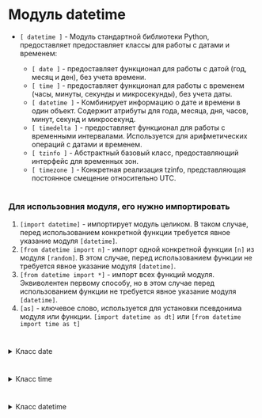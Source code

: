 # Модуль datetime

- `[ datetime ]` - Модуль стандартной библиотеки Python, предоставляет предоставляет классы для работы с датами и временем:
    
   - `[ date ]` - предоставляет функционал для работы с датой (год, месяц и ден), без учета времени.
   - `[ time ]` - предоставляет функционал для работы с временем (часы, минуты, секунды и микросекунды), без учета даты.
   - `[ datetime ]` - Комбинирует информацию о дате и времени в один объект. Содержит атрибуты для года, месяца, дня, часов, минут, секунд и микросекунд.
   - `[ timedelta ]` - предоставляет функционал для работы с временными интервалами. Используется для арифметических операций с датами и временем.
   - `[ tzinfo ]` - Абстрактный базовый класс, предоставляющий интерфейс для временных зон.
   - `[ timezone ]` - Конкретная реализация tzinfo, представляющая постоянное смещение относительно UTC.
#
### Для использовния модуля, его нужно импортировать
 1) `[import datetime]` - импортирует модуль целиком. В таком случае, перед использованием конкретной функции требуется явное указание модуля `[datetime]`.
 2) `[from datetime import n]` - импорт одной конкретной функции `[n]` из модуля `[random]`. В этом случае, перед использованием функции не требуется явное указание модуля `[datetime]`.
 3) `[from datetime import *]` - импорт всех функций модуля. Эквиволентен первому способу, но в этом случае перед использованием функции не требуется явное указание модуля `[datetime]`.
 4) `[as]` - ключевое слово, используется для установки псевдонима модуля или функции. `[import datetime as dt]` или `[from datetime import time as t]`
#
<details>
  <summary>Класс date</summary> 

 #
- `[date]` - используется для представления данных о дате и включает информацию о годе, месяце и дне.  
Синтаксис:
```
[my_date = date(YYYY,MM,DD)]
```
#
- Для использования необходимо предварительно его импортировать из модуля datetime:
```
from datetime import date
```
#
- По умолчанию объекты типов date выводятся в ISO 8601 формате:
```
Дата в формате ISO 8601 имеет вид: YYYY-MM-DD
```
#
- При создании объекта типа `[date]` нужно указать год, месяц и день.
```
from datetime import date

my_date = date(1992, 10, 6)    # тип date: год + месяц + день

print(my_date)        # 1992-10-06
print(type(my_date))  # <class 'datetime.date'>
```
#
- `[date]` - неизменяемый тип данных
#
- `[Атрибуты класса]` - для работы с отдельно взятой информацией о дате (день, месяц, год) допускается работа с атрибутами:
    - my_date.year -> выведет только год
    - my_date.month -> выведет только месяц
    - my_date.day -> выведет только день
#
- Ограничения атрибутов:
```
0 < year < 9999
0 < month < 12
0 < day < 31 (30/28)
```
#
- Объекты типа `[date]` можно сравнивать между собой (`[>]`, `[<]`, `[>=]`, `[<=]`, `[==]`, `[!=]`)
- К объектам типа `[date]` допускается применение встроенных функций `[min()]`, `[max()]` и `[sorted()]`
#
<details>
  <summary>Методы класса date</summary> 

#
### 1) `[date.today()]` - предоставляет текущую дату и время.
```
from datetime import date

today = date.today()
print(f"Текущая дата: {today}")
```
#
### 2) `[weekday()]` - возвращает номер дня недели для объекта date, где понедельник имеет индекс 0, а воскресенье 6.
```
from datetime import date

# Создаем объект date
some_date = date(2023, 5, 15)

# Получаем номер дня недели (0 - понедельник, 1 - вторник и так далее)
day_of_week = some_date.weekday()

print(f"Номер дня недели для {some_date}: {day_of_week}")   # Номер дня недели для 2023-05-15: 0
```
#
### 3) `[isoweekday()]` - возвращает номер дня недели для объекта date, где понедельник имеет индекс 1, а воскресенье 7.
```
from datetime import date

# Создаем объект date
some_date = date(2023, 5, 15)

# Получаем номер дня недели (1 - понедельник, 2 - вторник и так далее)
iso_day_of_week = some_date.isoweekday()

print(f"ISO номер дня недели для {some_date}: {iso_day_of_week}")   # ISO номер дня недели для 2023-05-15: 1
```
#
### 4) `[str()]` - переводит дату к строковому типу.
#
### 5) `[repr()]` - возвращает строковое значение даты, в виде, понятном интерпретатору.
```
from datetime import date

# Создаем объект date
some_date = date(2023, 5, 15)

# Получаем строковое представление объекта date с помощью repr()
date_repr = repr(some_date)

print(date_repr)           # datetime.date(2023, 5, 15)
print(type(date_repr))     # <class 'str'>
```
#
### 6) `[toordinal()]` - возвращает количество дней, прошедших с начала григорианского календаря, начиная с 1 января 1 года (1 AD) и заканчивая днем перед заданной датой объекта date.
```
from datetime import date

# Создаем объект date
some_date = date(2024, 1, 6)

# Получаем количество дней с начала григорианского календаря
ordinal_value = some_date.toordinal()

print(f"Количество дней с начала григорианского календаря для {some_date}: {ordinal_value}") # Количество дней с начала григорианского календаря для 2024-01-06: 738891
```
#
### 7) `[date.fromordinal()]` - возвращает объект date на основе значения, представляющего количество дней, прошедших с начала григорианского календаря.
```
from datetime import date

# Получаем количество дней с начала григорианского календаря
ordinal_value = 737961  # Замени это значением, полученным из toordinal()

# Создаем объект date из значения ordinal
some_date = date.fromordinal(ordinal_value)

print(f"Дата, восстановленная из значения {ordinal_value}: {some_date}")   # Дата, восстановленная из значения 737961: 2021-06-20
```
#
### 8) `[replace()]` - метод, возвращает новую дату с переданными измененными значениями свойств year, month, day.
```
from datetime import date

date1 = date(1992, 10, 6)
date2 = date1.replace(year=1995)            # заменяем год           
date3 = date1.replace(month=12, day=17)     # заменяем месяц и число

print(date1)   # 1992-10-06
print(date2)   # 1995-10-06
print(date3)   # 1992-12-17
```
</details>

#

</details>









#

<details>
  <summary>Класс time</summary> 

#
- `[time]` - используется для представления данных о времени и включает информацию о часах, минутах, секундах и микросекундах. Данный тип данных полностью игнорирует информацию о дате.  
Синтаксис:
```
[my_time = time(hh, mm, ss, ffffff)]
```
#
- Для использования необходимо предварительно его импортировать из модуля datetime:
```
from datetime import time
```
#
- При создании времени (тип данных time) нужно указать часы, минуты, секунды и микросекунды.
```
from datetime import time

my_time = time(11, 20, 54, 1234)    # тип time: часы + минуты + секунды + микросекунды

print(my_time)         # 11:20:54.001234
print(type(my_time))   # <class 'datetime.time'>
```
- Прии этом, не обязательно использование всех четырёх атрибутов сразу.
#
- `[date]` - неизменяемый тип данных
#
- По умолчанию объекты типов time выводятся в ISO 8601 формате:
```
Время в формате ISO 8601 имеет вид: HH:MM:SS или HH:MM:SS.ffffff
```
#
- `[Атрибуты класса]` - для работы с отдельно взятой информацией о времени (часы, минуты, секунды, микросекунды) допускается работа с атрибутами:
    - my_time.hour -> выведет только час
    - my_time.minute -> выведет только минуты
    - my_time.second -> выведет только секонды
    - my_time.microsecond -> выведет только микросекунды
#
- Ограничения атрибутов:
```
0 < hour < 24
0 < minute < 60
0 < second < 60
0 < microsecond < 1_000_000
```
#
- Объекты типа `[time]` можно сравнивать между собой (`[>]`, `[<]`, `[>=]`, `[<=]`, `[==]`, `[!=]`)
- К объектам типа `[time]` допускается применение встроенных функций `[min()]`, `[max()]` и `[sorted()]`
#
<details>
  <summary>Методы класса time</summary> 
    
 #
### 1) `[str()]` - функция, переводит объект типа `[time]` к строковому типу.
 #
### 2) `[repr]` - возвращает строковое значение времени, в виде, понятном интерпретатору.
```
from datetime import time

# Создаем объект date
some_time = time(12, 54, 25)

repr_time = repr(some_time)

print(repr_time)         # datetime.time(12, 54)
print(type(repr_time))   # <class 'str'>
```
#
### 3) `[replace()]` - метод, возвращает новое с переданными измененными значениями свойств hour, minute, second, microsecond.
```
from datetime import time

time1 = time(17, 10, 6)
time2 = time1.replace(hour=21)                  # заменяем час         
time3 = time1.replace(minute=48, second=59)     # заменяем минуты и секунды

print(time1)   # 17:10:06
print(time2)   # 21:10:06
print(time3)   # 17:48:59
```
</details>

#

</details>












#

<details>
  <summary>Класс datetime</summary> 

 #
- `[datetime]` - используется для представления данных о дате и времени и включает информацию о годе, месяце, дне, часах, минутах, секундах и микросекундах.   
Синтаксис:
```
[my_datetime = datetime(YYYY, MM, DD, hh, mm, ss, ffffff)]
```
#
- Для использования необходимо предварительно его импортировать из модуля datetime:
```
from datetime import datetime
```
#
- При создании объекта типа `[datetime]` указываются год, месяц, день, часы, минуты, секунды и микросекунды.
- Обязательно указание даты
- Не обязательно указание врени
```
from datetime import datetime

# Ручное создание объекта datetime
my_datetime = datetime(2023, 5, 15, 14, 30, 0)

print(my_datetime)         # 2023-05-15 14:30:00
print(type(my_datetime))   # <class 'datetime.datetime'>
```
#
- `[datetime]` - неизменяемый тип данных
#
- По умолчанию объекты типов `[datetime]` выводятся в ISO 8601 формате:
```
ДатаВремя в формате ISO 8601 имеет вид: YYYY-MM-DD HH:MM:SS.ffffff
```
#
- `[Атрибуты класса]` - для работы с отдельно взятой информацией о времени (часы, минуты, секунды, микросекунды) допускается работа с атрибутами:
    - my_datetime.year -> Вывыдет только год
    - my_datetime.moonth -> Выведет только месяц
    - my_datetime.day -> Выведет только день
    - my_datetime.hour -> выведет только час
    - my_datetime.minute -> выведет только минуты
    - my_datetime.second -> выведет только секонды
    - my_datetime.microsecond -> выведет только микросекунды
#
- Ограничения атрибутов:
```
0 < year < 9999
0 < month < 12
0 < day < 31 (30/28)
0 < hour < 24
0 < minute < 60
0 < second < 60
0 < microsecond < 1_000_000
```
#
- Объекты типа `[datetime]` можно сравнивать между собой (`[>]`, `[<]`, `[>=]`, `[<=]`, `[==]`, `[!=]`)
- К объектам типа `[datetime]` допускается применение встроенных функций `[min()]`, `[max()]` и `[sorted()]`
#
<details>
  <summary>Методы класса datetime</summary> 

#
### `[datetime]` - наследует атрибуты и методы класса `[date]`
#
### 1) `[datetime.now()]` - 
```

```
#
### 1) `[datetime.combaine(date, time)]` - 
```

```
#
### 1) `[my_datetime.date()]` - 
```

```
#
### 1) `[my_datetime.time()]` - 
```

```
#
### 1) `[my_datetime.timestamp()]` - 
```

```
#
### 1) `[my_datetime.fromtimestamp()]` - 
```

```

</details>

#

<details>
  <summary>Класс timedelta</summary> 
 
</details>

#











